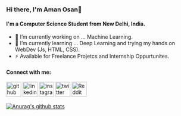 ### Hi there, I'm Aman Osan👋
#### I'm a Computer Science Student from New Delhi, India.

- 🔭 I’m currently working on ... Machine Learning.
- 🌱 I’m currently learning ... Deep Learning and trying my hands on WebDev (Js, HTML, CSS).
- ⚡  Available for Freelance Projetcs and Internship Oppurtunites.


#### Connect with me:
[<img src='https://cdn.jsdelivr.net/npm/simple-icons@3.0.1/icons/github.svg' alt='github' height='40'>](https://github.com/amanosan)  [<img src='https://cdn.jsdelivr.net/npm/simple-icons@3.0.1/icons/linkedin.svg' alt='linkedin' height='40'>](https://www.linkedin.com/in/amanosan/)  [<img src='https://cdn.jsdelivr.net/npm/simple-icons@3.0.1/icons/instagram.svg' alt='instagram' height='40'>](https://www.instagram.com/aman.osan/)  [<img src='https://cdn.jsdelivr.net/npm/simple-icons@3.0.1/icons/twitter.svg' alt='twitter' height='40'>](https://twitter.com/amanosan)  [<img src='https://cdn.jsdelivr.net/npm/simple-icons@3.0.1/icons/reddit.svg' alt='Reddit' height='40'>](https://www.reddit.com/user/amanosan)

[![Anurag's github stats](https://github-readme-stats.vercel.app/api?username=amanosan&show_icons=true&theme=radical)](https://github.com/anuraghazra/github-readme-stats)


